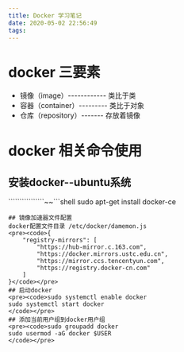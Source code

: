 ```yaml
---
title: Docker 学习笔记
date: 2020-05-02 22:56:49
tags:
---
```

# docker 三要素
* 镜像（image）------------ 类比于类
* 容器（container）--------- 类比于对象
* 仓库（repository）------- 存放着镜像

# docker 相关命令使用
## 安装docker--ubuntu系统
````````````````~~```shell
sudo apt-get install docker-ce
```
## 镜像加速器文件配置
docker配置文件目录 /etc/docker/damemon.js
<pre><code>{
    "registry-mirrors": [
        "https://hub-mirror.c.163.com",
        "https://docker.mirrors.ustc.edu.cn",
        "https://mirror.ccs.tencentyun.com",
        "https://registry.docker-cn.com"
    ]
}</code></pre>
## 启动docker
<pre><code>sudo systemctl enable docker
sudo systemctl start docker
</code></pre>
## 添加当前用户组到docker用户组
<pre><code>sudo groupadd docker
sudo usermod -aG docker $USER
</code></pre>
